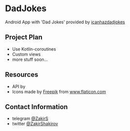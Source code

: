 # DadJokes
Android App with 'Dad Jokes' provided by [icanhazdadjokes](https://icanhazdadjoke.com/api#api-response-format)

## Project Plan
 - Use Kotlin-coroutines
 - Custom views
 - more stuff soon...

## Resources
 - API by 
 - Icons made by [Freepik](https://www.freepik.com/home) from www.flaticon.com
 
## Contact Information
 - telegram [@ZakirS](https://t.me/ZakirS)
 - twitter [@ZakirShakirov](https://twitter.com/zakirshakirov)
